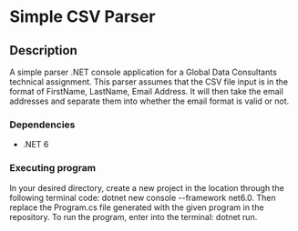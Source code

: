 # Simple CSV Parser

## Description

A simple parser .NET console application for a Global Data Consultants technical assignment. This parser assumes that the CSV file input is in the format of FirstName, LastName, Email Address. It will then take the email addresses and separate them into whether the email format is valid or not.

### Dependencies

- .NET 6

### Executing program

In your desired directory, create a new project in the location through the following terminal code: dotnet new console --framework net6.0. 
Then replace the Program.cs file generated with the given program in the repository. To run the program, enter into the terminal: dotnet run.

